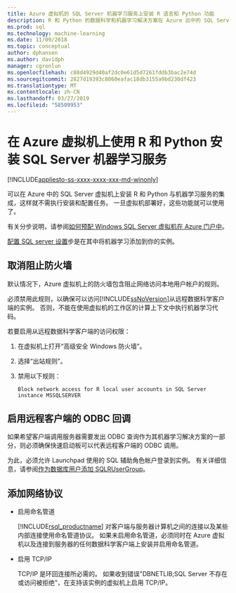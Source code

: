 ```yaml
---
title: Azure 虚拟机的 SQL Server 机器学习服务上安装 R 语言和 Python 功能
description: R 和 Python 的数据科学和机器学习解决方案在 Azure 云中的 SQL Server 虚拟机上运行。
ms.prod: sql
ms.technology: machine-learning
ms.date: 11/09/2018
ms.topic: conceptual
author: dphansen
ms.author: davidph
manager: cgronlun
ms.openlocfilehash: c88d4929d40af2dc0e61d5d7261fddb3bac2e74d
ms.sourcegitcommit: 2827d19393c8060eafac18db3155a9bd230df423
ms.translationtype: MT
ms.contentlocale: zh-CN
ms.lasthandoff: 03/27/2019
ms.locfileid: "58509953"
---
```

# <a name="install-sql-server-machine-learning-services-with-r-and-python-on-an-azure-virtual-machine"></a>在 Azure 虚拟机上使用 R 和 Python 安装 SQL Server 机器学习服务
[!INCLUDE[appliesto-ss-xxxx-xxxx-xxx-md-winonly](../../includes/appliesto-ss-xxxx-xxxx-xxx-md-winonly.md)]

可以在 Azure 中的 SQL Server 虚拟机上安装 R 和 Python 与机器学习服务的集成，这样就不需执行安装和配置任务。 一旦虚拟机部署好，这些功能就可以使用了。
 
有关分步说明，请参阅[如何预配 Windows SQL Server 虚拟机在 Azure 门户中](https://docs.microsoft.com/azure/virtual-machines/windows/sql/virtual-machines-windows-portal-sql-server-provision)。

[配置 SQL server 设置](https://docs.microsoft.com/azure/virtual-machines/windows/sql/virtual-machines-windows-portal-sql-server-provision#4-configure-sql-server-settings)步是在其中将机器学习添加到你的实例。

<a name="firewall"></a>

## <a name="unblock-the-firewall"></a>取消阻止防火墙

默认情况下，Azure 虚拟机上的防火墙包含阻止网络访问本地用户帐户的规则。

必须禁用此规则，以确保可以访问[!INCLUDE[ssNoVersion](../../includes/ssnoversion-md.md)]从远程数据科学客户端的实例。  否则，不能在使用虚拟机的工作区的计算上下文中执行机器学习代码。

若要启用从远程数据科学客户端的访问权限：

1. 在虚拟机上打开“高级安全 Windows 防火墙”。
2. 选择“出站规则”。
3. 禁用以下规则：
  
     `Block network access for R local user accounts in SQL Server instance MSSQLSERVER`
  
## <a name="enable-odbc-callbacks-for-remote-clients"></a>启用远程客户端的 ODBC 回调

如果希望客户端调用服务器需要发出 ODBC 查询作为其机器学习解决方案的一部分，则必须确保快速启动板可以代表远程客户端的 ODBC 调用。 

为此，必须允许 Launchpad 使用的 SQL 辅助角色帐户登录到实例。 有关详细信息，请参阅[作为数据库用户添加 SQLRUserGroup](../security/add-sqlrusergroup-to-database.md)。

<a name="network"></a>

## <a name="add-network-protocols"></a>添加网络协议

+ 启用命名管道
  
  [!INCLUDE[rsql_productname](../../includes/rsql-productname-md.md)] 对客户端与服务器计算机之间的连接以及某些内部连接使用命名管道协议。 如果未启用命名管道，必须同时在 Azure 虚拟机以及连接到服务器的任何数据科学客户端上安装并启用命名管道。
  
+ 启用 TCP/IP

  TCP/IP 是环回连接所必需的。 如果收到错误"DBNETLIB;SQL Server 不存在或访问被拒绝"，在支持该实例的虚拟机上启用 TCP/IP。